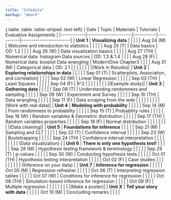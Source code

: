 ```yaml
---
title: "Schedule"
markup: "mmark"
---
```


{.table .table .table-striped .text-left}
| Date       | Topic              | Materials | Tutorials | Evaluative Assignments |
|------------|----------------------|-----------|-----------|------------------------|
| **Unit 1**     | **Visualizing data** |           |           |                        |
| Aug 24 (M) |  Welcome and introduction to statistics |           |           |                        |
| Aug 25 (T) |  Data basics |   OD: 1.2   |     |                        |
| Aug 26 (W) |  Data visualization basics |           |           |                        |
| Aug 27 (TH) | Numerical data: histogram Data sources |  OD: 1.3 & 1.4    |           |                        |
| Aug 28 (F) |  Numerical data: boxplot Data wrangling   |  ModernDive Chapter3  |           |            |
| Aug 31 (M) |  Categorical data |  OD: 2.1  |           |                        |
| | | | |(Work in Rstudio)|
| **Unit 2**     | **Exploring relationships in data** |           |           |                        |
| Sep 01 (T) |  Scatterplots, Association, and correlation|   |           |                        |
| Sep 02 (W) |  Linear Regression |     |           |                        |
| Sep 03 (TH) | Least Squares  |           |           |                        |
| Sep 04 (F) | R^2 |           |           |                        |
| | | | |(Example study)|
| **Unit 3**     | **Gathering data** |           |           |                        |
| Sep 08 (T) |  Understanding randomness and sampling |   |           |                        |
| Sep 09 (W) |  Experiment and Survey |  |           |                        |
| Sep 10 (TH) | Data wrangling  |           |           |                        |
| Sep 11 (F) |  Data scraping from the web |           |           |                        |
| | | | |(Work with real data)|
| **Unit 4**     | **Modeling with probability** |           |           |                        |
| Sep 14 (M) |  From randomness to probability  |   |           |                        |
| Sep 15 (T) |  Probability rules |  |           |                        |
| Sep 16 (W) | Random variables & Geometric distribution |   |           |                        |
| Sep 17 (TH) | Random variables properties |  |        |                        |
| Sep 18 (F) | Normal distribution |  |           |                        |
| | | | |(Data cleaning)|
| **Unit 5**  | **Foundations for inference** |           |           |                        |
| Sep 21 (M) |  Sampling and CLT |  |           |                        |
| Sep 22 (T) |  Confidence interval |  |           |                        |
| Sep 23 (W) |  Bootstrapping |  |           |                        |
| Sep 24 (TH) | Confidence interval interpretation |  |           |                        |
| | | | | (Data visualization) |
| **Unit 6**     | **There is only one hypothesis test!** |           |           |                        |
| Sep 28 (M) | Hypothesis testing framework & terminology |    |           |                        |
| Sep 29 (T) | p-values |   |           |                        |
| Sep 30 (W) | Conducting hypothesis tests |  |           |                        |
| Oct 01 (TH) | Hypothesis testing interpretation |  |           |                        |
| Oct 02 (F) |  Case studies | |           |                        |
| | | | | (Inference on your data) |
| **Unit 7**     | **Inference for regression** |           |           |                        |
| Oct 05 (M) |  Regression refresher |  |           |                        |
| Oct 06 (T) |  Interpreting regression tables |   |           |                        |
| Oct 07 (W) |  Conditions for inference for regression  |  |           |                        |
| Oct 08 (TH) | Simulation-based inference for regression | |           |                        |
| Oct 09 (F) |  Multiple regression |  |           |                        |
| | | | |(Make a poster)|
| **Unit X**     | **Tell your story with data** |           |           |                        |
| Oct 10 (M) | Concluding remarks |           |           |                        |